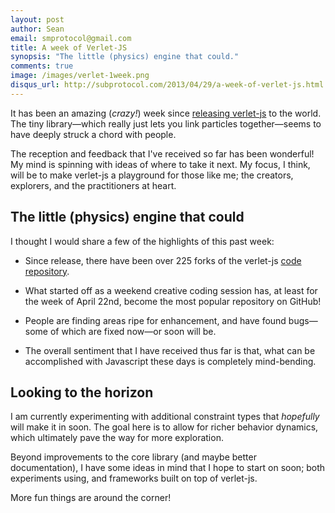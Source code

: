 ```yaml
---
layout: post
author: Sean
email: smprotocol@gmail.com
title: A week of Verlet-JS
synopsis: "The little (physics) engine that could."
comments: true
image: /images/verlet-1week.png
disqus_url: http://subprotocol.com/2013/04/29/a-week-of-verlet-js.html
---
```


It has been an amazing (*crazy!*) week since [releasing verlet-js](/2013/04/18/introducing-verlet-js.html) to the world. The tiny library&mdash;which really just lets you link particles together&mdash;seems to have deeply struck a chord with people.  

The reception and feedback that I've received so far has been wonderful! My mind is spinning with ideas of where to take it next. My focus, I think, will be to make verlet-js a playground for those like me; the creators, explorers, and the practitioners at heart.


The little (physics) engine that could
--------------------------------------

I thought I would share a few of the highlights of this past week:

* Since release, there have been over 225 forks of the verlet-js [code repository](https://github.com/subprotocol/verlet-js).

* What started off as a weekend creative coding session has, at least for the week of April 22nd, become the most popular repository on GitHub!

* People are finding areas ripe for enhancement, and have found bugs&mdash;some of which are fixed now&mdash;or soon will be.

* The overall sentiment that I have received thus far is that, what can be accomplished with Javascript these days is completely mind-bending.

<!-- more -->

Looking to the horizon
----------------------

I am currently experimenting with additional constraint types that *hopefully* will make it in soon. The goal here is to allow for richer behavior dynamics, which ultimately pave the way for more exploration.

Beyond improvements to the core library (and maybe better documentation), I have some ideas in mind that I hope to start on soon; both experiments using, and frameworks built on top of verlet-js.

More fun things are around the corner!

